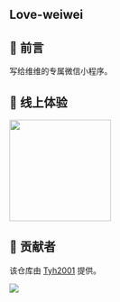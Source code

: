 ## Love-weiwei

## 💌 前言

写给维维的专属微信小程序。

## 🌻 线上体验

<img width="180px" src="https://tianyuhao.cn/images/love-weiwei/auto/6.jpg">

## 🙏 贡献者

该仓库由 [Tyh2001](https://github.com/Tyh2001) 提供。

![](https://tianyuhao.cn/images/weixin2.png)
